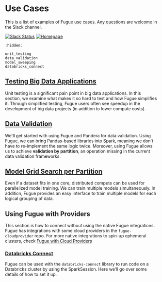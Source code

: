 # Use Cases

This is a list of examples of Fugue use cases. Any questions are welcome in the Slack channel.

[![Slack Status](https://img.shields.io/badge/slack-join_chat-white.svg?logo=slack&style=social)](http://slack.fugue.ai)
[![Homepage](https://img.shields.io/badge/fugue-source--code-red?logo=github)](https://github.com/fugue-project/fugue)

```{toctree}
:hidden:

unit_testing
data_validation
model_sweeping
databricks_connect
```
## [Testing Big Data Applications](unit_testing.ipynb)
Unit testing is a significant pain point in big data applications. In this section, we examine what makes it so hard to test and how Fugue simplifies it. Through simplified testing, Fugue users often see speedup in the development of big data projects (in addition to lower compute costs).

## [Data Validation](data_validation.ipynb)
We'll get started with using Fugue and Pandera for data validation. Using Fugue, we can bring Pandas-based libraries into Spark, meaning we don't have to re-implement the same logic twice. Moreover, using Fugue allows us to achieve **validation by partition**, an operation missing in the current data validation frameworks.

## [Model Grid Search per Partition](model_sweeping.ipynb)
Even if a dataset fits in one core, distributed compute can be used for parallelized model training. We can train multiple models simultaneously. In addition, Fugue provides an easy interface to train multiple models for each logical grouping of data.


## Using Fugue with Providers

This section is how to connect without using the native Fugue integrations. Fugue has integrations with some cloud providers in the `fugue-cloudprovider` repo. For more native integrations to spin-up ephemeral clusters, check [Fugue with Cloud Providers](../integrations/cloudproviders/index.md)

### [Databricks Connect](databricks_connect.ipynb)
Fugue can be used with the `databricks-connect` library to run code on a Databricks cluster by using the SparkSession. Here we'll go over some details of how to set it up.
